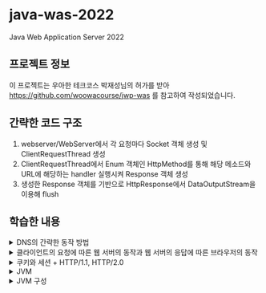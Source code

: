 # java-was-2022
Java Web Application Server 2022


## 프로젝트 정보 

이 프로젝트는 우아한 테크코스 박재성님의 허가를 받아 https://github.com/woowacourse/jwp-was 
를 참고하여 작성되었습니다.

## 간략한 코드 구조
1. webserver/WebServer에서 각 요청마다 Socket 객체 생성 및 ClientRequestThread 생성
2. ClientRequestThread에서 Enum 객체인 HttpMethod를 통해 해당 메소드와 URL에 해당하는 handler 실행시켜 Response 객체 생성
3. 생성한 Response 객체를 기반으로 HttpResponse에서 DataOutputStream을 이용해 flush

## 학습한 내용
<details>
<summary>DNS의 간략한 동작 방법</summary>
<div markdown="1">

1. 검색 창에 www.naver.com 입력 후 엔터 탁
2. 브라우저와 운영체제는 먼저 www.naver.com 의 IP 주소가 캐싱되어 있는지 체크
3. 캐싱되어 있지 않다면 Resolver를 통해 Root DNS 서버의 IP 주소를 획득
    1. Resolver는 주로 ISP(Internet Service Provider, ex. KT, SKT, U+..)로 Root DNS 서버의 주소를 알고 있음
4.  Root를 통해  Resolver로 Top-level DNS 서버의 주소를 획득
    1. 2가지 방식 존재
        1. Root가 직접 하위 서버에 쿼리를 날려 최종 목표 IP 주소를 Resolver에게 전달하는 방식
            1. Root 서버는 전 세계 13개 뿐이므로 많은 부하가 발생 - 이 방법은 사용 되지 않음
        2. Resolver가 각 서버에서 반환하는 주소로 직접 쿼리를 날려 최종 IP 주소 획득 - 현재 사용하는 방법, 즉 아래 설명된 방법
5. Top-level DNS 서버를 통해 다시 Resolver로 authoritative name server 주소 획득
6. Authoritative name server를 통해 www.naver.com의 IP 주소 획득 가능
    1. 일반적으로 한 Domain Name의 IP를 여러 authoritative name server가 가지고 있는 형태 (in case of failure)
7. 획득한 IP 주소를 이용해 사용자 request 전송 및 IP 주소 캐싱

</div>
</details>

<details>
<summary>클라이언트의 요청에 따른 웹 서버의 동작과 웹 서버의 응답에 따른 브라우저의 동작</summary>
<div markdown="1">
 
* 클라이언트가 주소 창에 localhost:8080/index.html이라는 URI를 입력
  * URI = URL + URN, URL은 localhost:8080 - resource의 위치, URN은 index.html - resource의 이름을 의미
  * 즉 URI는 URL과 URN을 통합한 것으로 특정 위치의 특정 파일을 의미, ex. localhost:8080의 index.html
* 웹 서버는 요청을 받고, 해당 위치에 파일이 존재하면 응답의 body에 해당 파일을 바이트로 변환해 첨부함
* 클라이언트는 body에 첨부된 파일을 받은 후, 만약 html 파일이 참조하는 css, js 등의 파일이 있는 경우, 해당 경로로 다시 웹 서버에 요청을 전송
* 웹 서버는 요청을 받고, 다시 요청에 명시된 경로에 있는 파일을 반환 -> 즉 한 개의 html 파일을 렌더링 하기 위해 여러 개의 요청을 처리함
* 클라이언트는, 만약 요청한 자원을 받지 못하면 서버로 몇 차례 반복적으로 자원을 요청함(브라우저의 기능)

* 웹 서버가 반환하는 response status에 따른 웹 브라우저는 동적으로 반응함
  * 예를 들어, response status 302 FOUND는 요청한 resource가 Location 헤더에 명시된 위치로 이동됐음을 의미함. 따라서 웹 브라우저는 자동으로 웹 서버에 Location에 명시된 위치로 다시 요청을 전송함

</div>
</details>

<details>
<summary>쿠키와 세션 + HTTP/1.1, HTTP/2.0</summary>
<div markdown="1">

* 쿠키는 클라이언트가 매 요청마다 서버로 전송해야 하는 정보를 파일의 형태로 기록한 것
* 쿠키 생성의 주체는 서버로, response header에 Set-Cookie라는 항목에 key-value 값을 넣어 해당 값으로 쿠키를 생성하라고 클라이언트에게 지시함 
    * 이후, 클라이언트는 생성한 쿠키를 매 요청마다 request header에 Cookie라는 항목에 첨부해 서버로 전송함
    * 쿠키는 주로 브라우저에 의해 저장되고 관리됨(주로 SQLite 사용)
* 세션의 경우, 클라이언트와 서버 간의 논리적 연결
    * 세션은 서버와 연결된 클라이언트 수 만큼 생성됨 
    * 세션을 이용해 stateless한 http 프로토콜을 stateful한 것처럼 보이게 할 수 있음
    * 주로 쿠키를 세션과 함께 이용
        * 주로 In-memory 기반 DB에 필요한 정보를 포함한 세션을 저장하고, 쿠키에 세션 ID를 담아 매 요청마다 클라이언트에 대한 세션이 존재하는지 확인하는 식으로 stateful한 동작 구조 
* HTTP/1.1은 pipeline, HTTP/2.0은 병렬처리를 지원함
    * HTTP/1.0은 모든 요소(html, css, js..)가 모여야 렌더링함
    * pipeline은 모두 모이지 않아도 순차적으로 렌더링하기 때문에 더 효율적
    * 병렬처리는 렌더링하기 위해 필요한 요소를 동시에 요청할 수 있음

</div>
</details>


<details>
<summary>JVM</summary>
<div markdown="1">

* 바이트 코드로 변환된 자바 프로그램을 실행하는 가상 머신
* JVM 자체는 지키도록 권장되는 specification, 실제로는 구현하기 나름
* JDK(Java Development Kit), JRE(Java Runtime Environment)와 한 세트, 별도로 설치하거나 그러지 않음
  * JDK: 개발을 위한 tool, 개발자가 사용
  * JRE: 자바 프로그램 실행을 위한 환경 제공
* 자바가 어느 환경에서든 실행될 수 있게 하는 핵심 기술(WORA - write once run anywhere)
  * C++의 경우, 실행되는 환경에 따라 컴파일되기 때문에 윈도우에서 컴파일한 결과물은 Linux에서 실행되지 않을 수 있음
  * 자바의 경우, 컴파일 시 바로 CPU가 실행할 수 있는 기계어로 변환되지 않고 우선적으로 JVM에 의해 바이트코드로 변환됨
  * JVM은 바이트코드를 CPU가 실행할 수 있는 기계어로 변환함
  * 이 과정을 통해 자바코드(바이트코드)는 JVM이 설치되어 있는 모든 환경에서 실행될 수 있음 - platform independent
  * 자바는 platform independent 하지만 JVM은 당연히 운영체제에 따라 여러가지 버전이 존재해야 함 
* JVM은 메모리에서 돌아가고, 하나의 자바 프로세스 당 하나의 JVM이 존재
* JVM은 non-daemon thread가 모두 종료되면 메모리에서 사라짐
  * JVM daemon thread는 백그라운드에서 돌아가는 우선 순위가 낮은 스레드로, 사용자의 애플리케이션을 보조하는 역할을 수행
  * 대표적으로 GC
  * 일반 스레드가 모두 종료되면 JVM이 할당 해제되는 것과 함께 daemon thread는 강제로 종료됨

</div>
</details>

<details>
<summary>JVM 구성</summary>
<div markdown="1">

* Class Loader
  * 3가지 작업 수행 - Loading, Linking, Initialization
    * Loading - 컴파일한 바이트 코드(.class)를 읽고 아래(binary) 데이터를 생성해 Runtime Data Area의 method area에 저장함
      * load한 클래스와 근접 부모 클래스의 FQCN(Fully Qualified Class Name - 패키지 경로를 포함한 클래스 이름)
      * load한 클래스가 클래스, 인터페이스, enum 중 어떤 것인지에 대한 정보
      * 제어자, 변수, 메소드에 대한 정보
      * 3가지 class loader
        * Boostrap class loader 
          * 모든 class loader의 부모
          * jre/lib/rt.jar(runtime java archive)에서 JVM을 구동하는데 필수적인 JDK 클래스 파일을 로딩함
          * 네이티브 언어로 구현됨
        * Extension class loader
          * jre/lib/ext의 클래스 파일을 로딩(TODO: 자세히 알아보기)
        * Application(System) class loader
          * application classpath의 클래스 파일을 로딩함
          * 간단히 말해서 개발자가 작성한 자바 코드의 클래스 파일을 로딩함
        * 4가지 Principle
          * Delegate Hierarchy Principle
            * 클래스 A를 로딩할 때, Application class loader에서 시작해 상위 class loader로 위임(Class -> Extension -> Bootstrap)
            * 최상위 class loader부터 클래스를 찾음 -> BootStrap에서 못 찾으면 Extension으로, 없으면 Class로, 최하위에서도 못 찾으면 ClassNotFoundException
            * Visibility, Uniquenessprinciple을 만족시키기 위함
          * Visibility Principle - 상위 class loader는 하위 class loader가 load한 클래스를 볼 수 없음, 반대는 가능
          * Uniqueness Principle - 상위 class loader가 load한 클래스를 하위 class loader가 중복으로 load 하지 말아야 함
          * No Unloading Principle - class loader는 load한 클래스를 unload할 수 없음, 대신 현재 class loader를 없애고 새롭게 생성은 가능
  * Linking
    * 3가지 단계
      * Verification
        * .class 파일의 유효성을 확인함
          * 코드가 Java Specification대로 작성되었는지?
          * JVM Specification에 맞는 컴파일러에 의해 생성되었는지?
        * class load process 중 제일 많은 시간 소요
      * Preparation
        * static 변수를 위한 메모리 공간을 할당하고 기본 값으로 초기화함
          * '기본 값'으로 초기화 함 -> static int a = 5;일때 5가 아니라 int의 기본 값인 0으로 초기화
      * Resolution
        * Symbolic reference를 method area에 있는 실제 주소로 변경
          * Symbolic reference - .class 파일에서 참조하고 있는 클래스의 이름만을 지칭하는 것, JVM에 올라가면 단순히 이름만 지칭하고 있는 참조에서 참조하고 있는 객체의 주소값으로 변경
  * Initialization
    * static 변수가 코드에서 정의한 값으로 초기화되고, static{} 블록 안의 코드가 실행됨

* Runtime Data Area
  * Method Area
    * Runtime Constant Pool
      * string constant, numeric constant, class reference...
      * 런타임에 생성되는 static 상수 저장소
    * 메소드 정보(이름, 리턴 타입 등) + 코드
    * 멤버(필드) 변수
    * static 변수
    * JVM 안에서 공유됨
  * Heap
    * 런타임에 new 키워드로 생성된 객체 및 배열 저장
    * GC의 대상
    * JVM 안에서 공유됨
  * Stack
    * 각 메소드 호출 시 하나의 stack frame 할당됨
    * 메소드 안에서 선언되는 로컬 변수 저장
    * 메소드가 값을 리턴하거나(끝나거나) 예외가 발생할 때 stack frame 제거됨
    * 스레드 당 하나의 stack 할당
  * PC Register
    * context switch 발생 시, 어디까지 실행됐는지 process count를 저장
    * 스레드 당 하나 할당
  * Native Method Stack
    * native method 호출 시 사용되는 스택
    * native method
      * JVM이 동작하는 아키텍쳐에서 사용되는 언어로 작성된 메소드, 주로 C, C++

* Execution Engine
  * Interpreter
    * 바이트코드를 한 줄씩 읽고 기계어로 변환
    * 바이트코드 한 줄을 읽고 실행하는 건 빠르지만 전체를 읽고 실행하는 건 느림
    * 한 메소드가 여러번 호출될 경우, 매번 다시 읽고 실행하는 과정을 거침 -> JIT 컴파일러를 이용해 단점 보완
  * JIT Compiler
    * 특정 메소드가 반복적으로 호출되는 경우, 바이트코드를 컴파일해 native code로 변환함
    * 이후 반복적 호출에 native code를 실행시킴 -> interpreter가 바이트코드를 한 줄씩 읽는 것 보다 좋은 성능
    * 하지만 JIT Compiler가 바이트코드를 컴파일 하는 것보다 interpreter가 읽고 실행하는 경우가 빠른 경우가 있음 + native code는 cache에 저장됨(고비용)
    * 이런 경우, JIT Compiler는 메소드 호출 빈도를 확인하고, 일정 횟수 이상인 경우, 위 방법 사용 -> adaptive compiling
    * 4가지 구성
      * Intermediate Code Generator - intermediate code(바이트코드와 native code 사이?) 생성
      * Code Optimizer - 위에서 생성한 intermediate code optimize
      * Target Code Generator - intermediate code에서 native code 생성
      * Profiler - hotspot을 찾는 역할 수행(ex. 메소드가 여러번 호출되는 인스턴스 찾기)
  * GC
</div>
</details>


